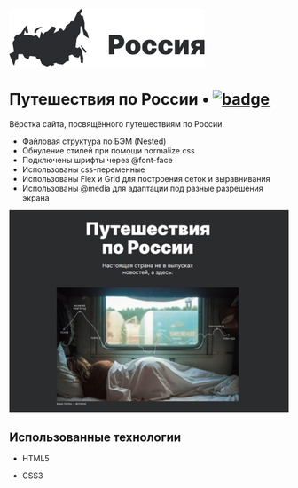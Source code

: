 [![LOGO](./images/logo_dark.svg)](https://olgalatkina.github.io/russian-travel/ "Я ♥ ПУТЕШЕСТВОВАТЬ!")

# Путешествия по России &bullet; [![badge](https://img.shields.io/badge/Label-Message-9cf)](https://shields.io/)

Вёрстка сайта, посвящённого путешествиям по России.

- Файловая структура по БЭМ (Nested)
- Обнуление стилей при помощи normalize.css
- Подключены шрифты через @font-face
- Использованы css-переменные
- Использованы Flex и Grid для построения сеток и выравнивания
- Использованы @media для адаптации под разные разрешения экрана

![screenshot](./images/preview.jpg)

## Использованные технологии

- HTML5

- CSS3
